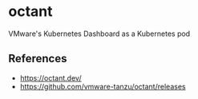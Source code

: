 # octant
VMware's Kubernetes Dashboard as a Kubernetes pod

## References
- https://octant.dev/
- https://github.com/vmware-tanzu/octant/releases
